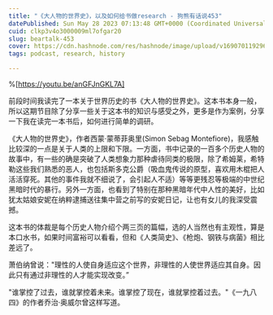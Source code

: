 ```yaml
---
title: "《大人物的世界史》，以及如何给书做research - 狗熊有话说453"
datePublished: Sun May 28 2023 07:13:48 GMT+0000 (Coordinated Universal Time)
cuid: clkp3v4o3000009ml7ofgar20
slug: beartalk-453
cover: https://cdn.hashnode.com/res/hashnode/image/upload/v1690701192969/e01df2e5-2a7a-4aaa-9eea-e8f78b4caf2d.png
tags: podcast, research, history

---
```


%[https://youtu.be/anGFJnGKL7A] 

前段时间我读完了一本关于世界历史的书《大人物的世界史》。这本书本身一般，所以这期节目除了分享一些关于这本书的知识与感受之外，更多是作为案例，分享一下我在读完一本书后，如何进行简单的调研。

《大人物的世界史》，作者西蒙·蒙蒂菲奥里(Simon Sebag Montefiore)，我感触比较深的一点是关于人类的上限和下限。一方面，书中记录的一百多个历史人物的故事中，有一些的确是突破了人类想象力那种虐待同类的极限，除了希姆莱，希特勒这些我们熟悉的恶人，也包括斯多克公爵（吸血鬼传说的原型，喜欢用木棍把人活活穿死。其他的事件我就不细说了，会引起人不适）等等更残忍等极端的中世纪黑暗时代的暴行。另外一方面，也看到了特别在那种黑暗年代中人性的美好，比如犹太姑娘安妮在纳粹逮捕送往集中营之前写的安妮日记，让也有女儿的我深受震撼。

这本书的体裁是每个历史人物介绍个两三页的篇幅，选的人当然也有主观性，算是本口水书，如果时间富裕可以看看，但和《人类简史》、《枪炮、钢铁与病菌》相比差远了。

萧伯纳曾说："理性的人使自身适应这个世界，非理性的人使世界适应其自身。因此只有通过非理性的人才能实现改变。”

"谁掌控了过去，谁就掌控着未来。谁掌控了现在，谁就掌控着过去。"《一九八四》的作者乔治·奥威尔曾这样写道。